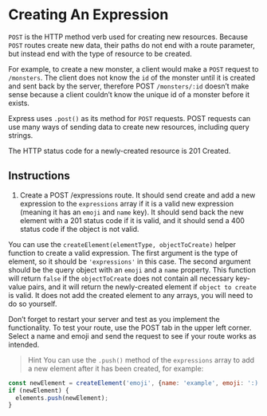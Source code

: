 # Creating An Expression

``POST`` is the HTTP method verb used for creating new resources. Because ``POST`` routes create new data, their paths do not end with a route parameter, but instead end with the type of resource to be created.

For example, to create a new monster, a client would make a ``POST`` request to ``/monsters``. The client does not know the ``id`` of the monster until it is created and sent back by the server, therefore POST ``/monsters/:id`` doesn’t make sense because a client couldn’t know the unique id of a monster before it exists.

Express uses ``.post()`` as its method for ``POST`` requests. POST requests can use many ways of sending data to create new resources, including query strings.

The HTTP status code for a newly-created resource is 201 Created.

## Instructions

1. Create a POST /expressions route. It should send create and add a new expression to the ``expressions`` array if it is a valid new expression (meaning it has an ``emoji`` and ``name`` key). It should send back the new element with a 201 status code if it is valid, and it should send a 400 status code if the object is not valid.

You can use the ``createElement(elementType, objectToCreate)`` helper function to create a valid expression. The first argument is the type of element, so it should be ``'expressions'`` in this case. The second argument should be the query object with an ``emoji`` and a ``name`` property. This function will return ``false`` if the ``objectToCreate`` does not contain all necessary key-value pairs, and it will return the newly-created element if ``object to create`` is valid. It does not add the created element to any arrays, you will need to do so yourself.

Don’t forget to restart your server and test as you implement the functionality. To test your route, use the POST tab in the upper left corner. Select a name and emoji and send the request to see if your route works as intended.

> Hint
You can use the ``.push()`` method of the ``expressions`` array to add a new element after it has been created, for example:

```javascript
const newElement = createElement('emoji', {name: 'example', emoji: ':)'});
if (newElement) {
  elements.push(newElement);
}
```